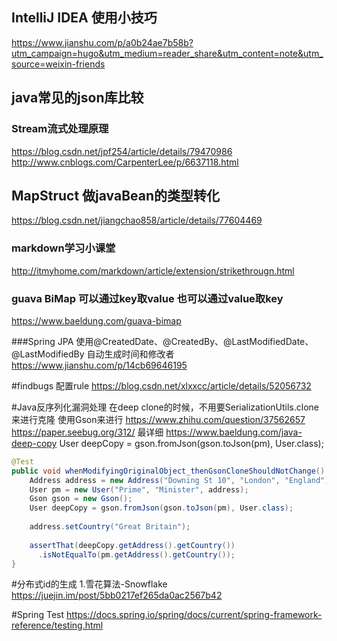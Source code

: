 ## IntelliJ IDEA 使用小技巧
https://www.jianshu.com/p/a0b24ae7b58b?utm_campaign=hugo&utm_medium=reader_share&utm_content=note&utm_source=weixin-friends

## java常见的json库比较



### Stream流式处理原理
https://blog.csdn.net/jpf254/article/details/79470986
http://www.cnblogs.com/CarpenterLee/p/6637118.html


## MapStruct 做javaBean的类型转化
https://blog.csdn.net/jiangchao858/article/details/77604469


### markdown学习小课堂
http://itmyhome.com/markdown/article/extension/strikethrougn.html

### guava BiMap 可以通过key取value 也可以通过value取key
https://www.baeldung.com/guava-bimap

###Spring JPA 使用@CreatedDate、@CreatedBy、@LastModifiedDate、@LastModifiedBy 自动生成时间和修改者
https://www.jianshu.com/p/14cb69646195

#findbugs 配置rule
https://blog.csdn.net/xlxxcc/article/details/52056732

#Java反序列化漏洞处理
在deep clone的时候，不用要SerializationUtils.clone来进行克隆
使用Gson来进行 
https://www.zhihu.com/question/37562657
https://paper.seebug.org/312/  最详细
https://www.baeldung.com/java-deep-copy 
 User deepCopy = gson.fromJson(gson.toJson(pm), User.class);
```java
@Test
public void whenModifyingOriginalObject_thenGsonCloneShouldNotChange() {
    Address address = new Address("Downing St 10", "London", "England");
    User pm = new User("Prime", "Minister", address);
    Gson gson = new Gson();
    User deepCopy = gson.fromJson(gson.toJson(pm), User.class);
 
    address.setCountry("Great Britain");
 
    assertThat(deepCopy.getAddress().getCountry())
      .isNotEqualTo(pm.getAddress().getCountry());
}

```
#分布式id的生成
1.雪花算法-Snowflake
https://juejin.im/post/5bb0217ef265da0ac2567b42

#Spring Test
https://docs.spring.io/spring/docs/current/spring-framework-reference/testing.html